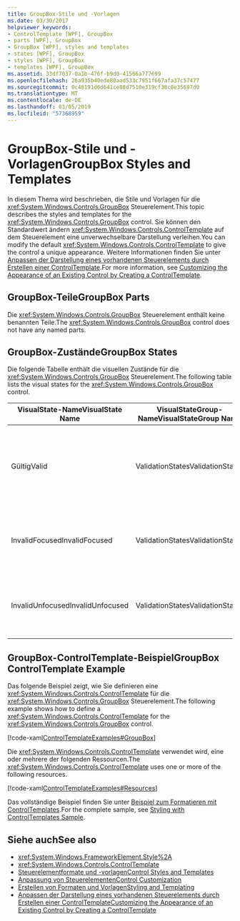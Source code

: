 ```yaml
---
title: GroupBox-Stile und -Vorlagen
ms.date: 03/30/2017
helpviewer_keywords:
- ControlTemplate [WPF], GroupBox
- parts [WPF], GroupBox
- GroupBox [WPF], styles and templates
- states [WPF], GroupBox
- styles [WPF], GroupBox
- templates [WPF], GroupBox
ms.assetid: 33df7037-0a1b-476f-b9d0-41566a777699
ms.openlocfilehash: 26a935b40ede80aad533c7951f667afa37c57477
ms.sourcegitcommit: 0c48191d6d641ce88d7510e319cf38c0e35697d0
ms.translationtype: MT
ms.contentlocale: de-DE
ms.lasthandoff: 03/05/2019
ms.locfileid: "57368959"
---
```

# <a name="groupbox-styles-and-templates"></a><span data-ttu-id="9f2c0-102">GroupBox-Stile und -Vorlagen</span><span class="sxs-lookup"><span data-stu-id="9f2c0-102">GroupBox Styles and Templates</span></span>
<a name="introduction"></a> <span data-ttu-id="9f2c0-103">In diesem Thema wird beschrieben, die Stile und Vorlagen für die <xref:System.Windows.Controls.GroupBox> Steuerelement.</span><span class="sxs-lookup"><span data-stu-id="9f2c0-103">This topic describes the styles and templates for the <xref:System.Windows.Controls.GroupBox> control.</span></span> <span data-ttu-id="9f2c0-104">Sie können den Standardwert ändern <xref:System.Windows.Controls.ControlTemplate> auf dem Steuerelement eine unverwechselbare Darstellung verleihen.</span><span class="sxs-lookup"><span data-stu-id="9f2c0-104">You can modify the default <xref:System.Windows.Controls.ControlTemplate> to give the control a unique appearance.</span></span> <span data-ttu-id="9f2c0-105">Weitere Informationen finden Sie unter [Anpassen der Darstellung eines vorhandenen Steuerelements durch Erstellen einer ControlTemplate](customizing-the-appearance-of-an-existing-control.md).</span><span class="sxs-lookup"><span data-stu-id="9f2c0-105">For more information, see [Customizing the Appearance of an Existing Control by Creating a ControlTemplate](customizing-the-appearance-of-an-existing-control.md).</span></span>  
  
<a name="groupbox_parts"></a>   
## <a name="groupbox-parts"></a><span data-ttu-id="9f2c0-106">GroupBox-Teile</span><span class="sxs-lookup"><span data-stu-id="9f2c0-106">GroupBox Parts</span></span>  
 <span data-ttu-id="9f2c0-107">Die <xref:System.Windows.Controls.GroupBox> Steuerelement enthält keine benannten Teile.</span><span class="sxs-lookup"><span data-stu-id="9f2c0-107">The <xref:System.Windows.Controls.GroupBox> control does not have any named parts.</span></span>  
  
<a name="groupbox_states"></a>   
## <a name="groupbox-states"></a><span data-ttu-id="9f2c0-108">GroupBox-Zustände</span><span class="sxs-lookup"><span data-stu-id="9f2c0-108">GroupBox States</span></span>  
 <span data-ttu-id="9f2c0-109">Die folgende Tabelle enthält die visuellen Zustände für die <xref:System.Windows.Controls.GroupBox> Steuerelement.</span><span class="sxs-lookup"><span data-stu-id="9f2c0-109">The following table lists the visual states for the <xref:System.Windows.Controls.GroupBox> control.</span></span>  
  
|<span data-ttu-id="9f2c0-110">VisualState-Name</span><span class="sxs-lookup"><span data-stu-id="9f2c0-110">VisualState Name</span></span>|<span data-ttu-id="9f2c0-111">VisualStateGroup-Name</span><span class="sxs-lookup"><span data-stu-id="9f2c0-111">VisualStateGroup Name</span></span>|<span data-ttu-id="9f2c0-112">Beschreibung</span><span class="sxs-lookup"><span data-stu-id="9f2c0-112">Description</span></span>|  
|-|-|-|  
|<span data-ttu-id="9f2c0-113">Gültig</span><span class="sxs-lookup"><span data-stu-id="9f2c0-113">Valid</span></span>|<span data-ttu-id="9f2c0-114">ValidationStates</span><span class="sxs-lookup"><span data-stu-id="9f2c0-114">ValidationStates</span></span>|<span data-ttu-id="9f2c0-115">Das Steuerelement verwendet die <xref:System.Windows.Controls.Validation> Klasse und die <xref:System.Windows.Controls.Validation.HasError%2A?displayProperty=nameWithType> angefügte Eigenschaft `false`.</span><span class="sxs-lookup"><span data-stu-id="9f2c0-115">The control uses the <xref:System.Windows.Controls.Validation> class and the <xref:System.Windows.Controls.Validation.HasError%2A?displayProperty=nameWithType> attached property is `false`.</span></span>|  
|<span data-ttu-id="9f2c0-116">InvalidFocused</span><span class="sxs-lookup"><span data-stu-id="9f2c0-116">InvalidFocused</span></span>|<span data-ttu-id="9f2c0-117">ValidationStates</span><span class="sxs-lookup"><span data-stu-id="9f2c0-117">ValidationStates</span></span>|<span data-ttu-id="9f2c0-118">Die <xref:System.Windows.Controls.Validation.HasError%2A?displayProperty=nameWithType> angefügte Eigenschaft `true` hat das Steuerelement den Fokus besitzt.</span><span class="sxs-lookup"><span data-stu-id="9f2c0-118">The <xref:System.Windows.Controls.Validation.HasError%2A?displayProperty=nameWithType> attached property is `true` has the control has focus.</span></span>|  
|<span data-ttu-id="9f2c0-119">InvalidUnfocused</span><span class="sxs-lookup"><span data-stu-id="9f2c0-119">InvalidUnfocused</span></span>|<span data-ttu-id="9f2c0-120">ValidationStates</span><span class="sxs-lookup"><span data-stu-id="9f2c0-120">ValidationStates</span></span>|<span data-ttu-id="9f2c0-121">Die <xref:System.Windows.Controls.Validation.HasError%2A?displayProperty=nameWithType> angefügte Eigenschaft `true` hat das Steuerelement keinen Fokus besitzt.</span><span class="sxs-lookup"><span data-stu-id="9f2c0-121">The <xref:System.Windows.Controls.Validation.HasError%2A?displayProperty=nameWithType> attached property is `true` has the control does not have focus.</span></span>|  
  
<a name="groupbox_controltemplate_example"></a>   
## <a name="groupbox-controltemplate-example"></a><span data-ttu-id="9f2c0-122">GroupBox-ControlTemplate-Beispiel</span><span class="sxs-lookup"><span data-stu-id="9f2c0-122">GroupBox ControlTemplate Example</span></span>  
 <span data-ttu-id="9f2c0-123">Das folgende Beispiel zeigt, wie Sie definieren eine <xref:System.Windows.Controls.ControlTemplate> für die <xref:System.Windows.Controls.GroupBox> Steuerelement.</span><span class="sxs-lookup"><span data-stu-id="9f2c0-123">The following example shows how to define a <xref:System.Windows.Controls.ControlTemplate> for the <xref:System.Windows.Controls.GroupBox> control.</span></span>  
  
 [!code-xaml[ControlTemplateExamples#GroupBox](~/samples/snippets/csharp/VS_Snippets_Wpf/ControlTemplateExamples/CS/resources/groupbox.xaml#groupbox)]  
  
 <span data-ttu-id="9f2c0-124">Die <xref:System.Windows.Controls.ControlTemplate> verwendet wird, eine oder mehrere der folgenden Ressourcen.</span><span class="sxs-lookup"><span data-stu-id="9f2c0-124">The <xref:System.Windows.Controls.ControlTemplate> uses one or more of the following resources.</span></span>  
  
 [!code-xaml[ControlTemplateExamples#Resources](~/samples/snippets/csharp/VS_Snippets_Wpf/ControlTemplateExamples/CS/resources/shared.xaml#resources)]  
  
 <span data-ttu-id="9f2c0-125">Das vollständige Beispiel finden Sie unter [Beispiel zum Formatieren mit ControlTemplates](https://github.com/Microsoft/WPF-Samples/tree/master/Styles%20&%20Templates/IntroToStylingAndTemplating).</span><span class="sxs-lookup"><span data-stu-id="9f2c0-125">For the complete sample, see [Styling with ControlTemplates Sample](https://github.com/Microsoft/WPF-Samples/tree/master/Styles%20&%20Templates/IntroToStylingAndTemplating).</span></span>  
  
## <a name="see-also"></a><span data-ttu-id="9f2c0-126">Siehe auch</span><span class="sxs-lookup"><span data-stu-id="9f2c0-126">See also</span></span>
- <xref:System.Windows.FrameworkElement.Style%2A>
- <xref:System.Windows.Controls.ControlTemplate>
- [<span data-ttu-id="9f2c0-127">Steuerelementformate und -vorlagen</span><span class="sxs-lookup"><span data-stu-id="9f2c0-127">Control Styles and Templates</span></span>](control-styles-and-templates.md)
- [<span data-ttu-id="9f2c0-128">Anpassung von Steuerelementen</span><span class="sxs-lookup"><span data-stu-id="9f2c0-128">Control Customization</span></span>](control-customization.md)
- [<span data-ttu-id="9f2c0-129">Erstellen von Formaten und Vorlagen</span><span class="sxs-lookup"><span data-stu-id="9f2c0-129">Styling and Templating</span></span>](styling-and-templating.md)
- [<span data-ttu-id="9f2c0-130">Anpassen der Darstellung eines vorhandenen Steuerelements durch Erstellen einer ControlTemplate</span><span class="sxs-lookup"><span data-stu-id="9f2c0-130">Customizing the Appearance of an Existing Control by Creating a ControlTemplate</span></span>](customizing-the-appearance-of-an-existing-control.md)
